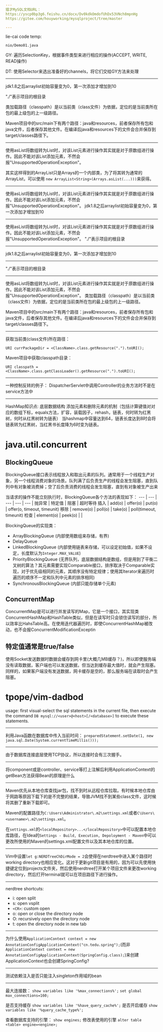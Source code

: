 ```yaml
---
猎才MySQL文档URL：
https://yscp0bp3g6.feishu.cn/docx/Dv0kdkOmdofUhDx53VNch8mpnHg
https://gitee.com/houyworking/mysqlproject/tree/master

---
```

lie-cai code temp:

`nio/Demo01.java`

GY:
遍历SelectionKey，根据事件类型来进行相应的操作(ACCEPT, WRITE, READ操作)

DT:
使用Selector来选出准备好的channels，将它们交给GY方法来处理


---
jdk1.8之后arraylist初始容量变为0，第一次添加才增加到10

"./"表示项目的根目录

类加载路径（classpath）是以当前类（class文件）为依据，定位的是当前类所在包的最上级包的上一级路径。

Maven项目中的src/main下有两个路径：java和resources，前者保存所有包和java文件，后者保存其他文件。在编译后java和resources下的文件会合并保存到target/classes路径下。


---
使用asList将数组转为List时，对该List元素进行操作其实就是对于原数组进行操作。因此不能对该List添加元素，不然会报"UnsupportedOperationException"。

其实这样得到的ArrayList只是Arrays的一个内部类，为了将其转为通常的ArrayList，可以使用 `new ArrayList<String>(Arrays.asList(...)))`来获得。

---
使用asList将数组转为List时，对该List元素进行操作其实就是对于原数组进行操作。因此不能对该List添加元素，不然会报"UnsupportedOperationException"。
jdk1.8之后arraylist初始容量变为0，第一次添加才增加到10

---
使用asList将数组转为List时，对该List元素进行操作其实就是对于原数组进行操作。因此不能对该List添加元素，不然会报"UnsupportedOperationException"。
"./"表示项目的根目录

---
jdk1.8之后arraylist初始容量变为0，第一次添加才增加到10

---
"./"表示项目的根目录

---
使用asList将数组转为List时，对该List元素进行操作其实就是对于原数组进行操作。因此不能对该List添加元素，不然会报"UnsupportedOperationException"。
类加载路径（classpath）是以当前类（class文件）为依据，定位的是当前类所在包的最上级包的上一级路径。

Maven项目中的src/main下有两个路径：java和resources，前者保存所有包和java文件，后者保存其他文件。在编译后java和resources下的文件会合并保存到target/classes路径下。

---
获取当前类(class文件)所在路径：
```
URI currPackageDir = <ClassName>.class.getResource(".").toURI();
```

Maven项目中获取classpath目录：
```
URI classpath = <ClassName>.class.getClassLoader().getResource(".").toURI();
```

---
一种控制反转的例子：
DispatcherServlet中调用Controller的业务方法时不是在service方法中

---
HashMap知识点:
底层数据结构
添加元素和删除元素的机制（包括计算键值对对应的数组下标，equals方法，扩容，装载因子，rehash，链表，何时转为红黑树，何时从红黑树转为链表）
当hashmap中容量达到64，链表长度达到8时会将链表转为红黑树，当红黑书长度降为6时变为链表。


# java.util.concurrent
## BlockingQueue
BlockingQueue接口表示线程放入和取出元素的队列。通常用于一个线程生产对象，另一个线程消费对象的场景。队列满了后负责生产的线程会发生阻塞，直到队列中有对象被消费掉；空了后负责消费的线程会发生阻塞，直到有对象被生产出来

当请求的操作不能立刻执行时，BlockingQueue各个方法的表现如下：
--- | --- | --- | --- | ---
 | 抛异常 | 特定值 | 阻塞 | 超时等待
插入 | add(o) | offer(o) | put(o) | offer(o, timeout, timeunit)
移除 | remove(o) | poll(o) | take(o) | poll(timeout, timeunit)
检查 | element(o) | peek(o) | |

BlockingQueue的实现类：
- ArrayBlockingQueue (内部使用数组来存储，有界)
- DelayQueue
- LinkedBlockingQueue (内部使用链表来存储，可以设定初始值，如果不设定，长度默认为`Integer.MAX_VALUE`)
- PriorityBlockingQueue (无界队列，底层数据结构是数组，但是用到了平衡二叉树的算法？其元素需要实现Comparable接口，排序取决于Comparable实现，对于优先级相同的元素，其顺序没有特定规律；使用其Iterator来遍历时遍历的顺序不一定和队列中元素的排序相同)
- SynchronousBlockingQueue (内部只能存储单个元素)

## ConcurrentMap

ConcurrentMap是可以进行并发读写的Map，它是一个接口，其实现类ConcurrentHashMap和HashTable类似，但是在读写时只会锁住读写的部分，所以效率比HahsTable高。在使用迭代器遍历时，即使ConcurrentHashMap被改动，也不会报ConcurrentModificationExceptin



特定值通常是true/false
---
使用Socket发送数据时数据会缓存到网卡里(大概几MB缓存？)，所以即使服务端没有读取数据，客户端也可以发送数据，但当达到缓存最大值时，就会产生阻塞。同样的，如果客户端没有发送数据，网卡缓存是空的，那么服务端在读取时会产生阻塞。

# tpope/vim-dadbod

usage: first visual-select the sql statements in the current file, then execute the command `DB mysql://<user>@<host>[/<database>]` to execute these statements.


---
利用Java函数在数据库中传入当前时间：
`preparedStatement.setDate(1, new java.sql.Date(System.currentTimeMillis()));`

---
由于数据库连接底层使用TCP协议，所以连接时会有三次握手。

---
将component或是controller、service等打上注解后利用ApplicationContext的getBean方法获得Bean的原理是什么

---
Maven优先从本地仓库查找jar包，找不到时从远程仓库拉取。有时候本地仓库由于网路等原因下载下的是不完整的结果，导致JVM找不到某些class文件，这时候将其删了重新下载即可。

Maven的配置路径为`C:\Users\Administrator\.m2\settings.xml`或者`C\Users\<username>\.m2\settings.xml`。

在`settings.xml`的`<localRepository>...</localRepository>`中可以配置本地仓库路径，在Idea的`Settings - Build, Execution, Depoloyment - Maven`中可以更改所使用的Maven的settings.xml配置文件以及其本地仓库的位置。

---
Vim中设置`let g:NERDTreeChDirMode = 2`会使得在nerdtree中进入某个路径时working directory也相应变化。这对于更新git项目是有用的，因为可以先使用快捷键定位到projects文件夹，然后使用nerdtree打开某个项目文件来更改working directory，然后打开terminal就可以在项目路径下进行操作。

---
nerdtree shortcuts:
- i: open split
- s: open vsplit
- `<CR>`: custom open
- o: open or close the directory node
- O: recursively open the directory node
- t: open the directory node in new tab

---
为什么使用`ApplicationContext context = new AnnotationConfigApplicationContext("cn.tedu.spring");`(而非`ApplicationContext context = new AnnotationConfigApplicationContext(SpringConfig.class);`)来创建ApplicationContext也会创建SpringConfig?

---
测试依赖注入是否只能注入singleton作用域的bean

---
最大连接数：
`show variables like '%max_connections%';`
`set global max_connections=160;`

是否支持缓存
`show variables like '%have_query_cache%';`
是否开启缓存
`show variables like '%query_cache_type%';`

查看数据库支持的引擎：
`show engines;`
修改表使用的引擎
`alter table <table> engine=<engine>;`


